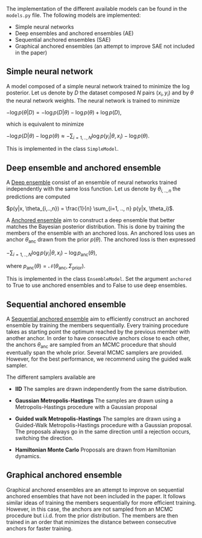 The implementation of the different available models can be found in the `models.py` file. The following models are implemented:
 * Simple neural networks
 * Deep ensembles and anchored ensembles (AE)
 * Sequential anchored ensembles (SAE)
 * Graphical anchored ensembles (an attempt to improve SAE not included in the paper)

## Simple neural network
A model composed of a simple neural network trained to minimize the log posterior. Let us denote by $D$ the dataset composed $N$ pairs $(x_i, y_i)$ and by $\theta$ the neural network weights. The neural network is trained to minimize

$-\log p(\theta|D) = -\log p(D|\theta) - \log p(\theta) + \log p(D)$,

which is equivalent to minimize

$- \log p(D|\theta) -\log p(\theta) \approx -\sum_{i=1, .., N} \log p(y_i|\theta, x_i) -\log p(\theta)$.

This is implemented in the class `SimpleModel`.

## Deep ensemble and anchored ensemble

A [Deep ensemble](https://arxiv.org/abs/1612.01474) consist of an ensemble of neural networks trained independently with the same loss function. Let us denote by $\theta_{i,..,n}$ the predictions are computed

$p(y|x, \theta_{i,..,n}) = \frac{1}{n} \sum_{i=1, .., n} p(y|x, \theta_i)$.

A [Anchored ensemble](https://arxiv.org/abs/1810.05546) aim to construct a deep ensemble that better matches the Bayesian posterior distribution. This is done by training the members of the ensemble with an anchored loss. An anchored loss uses an anchor $\theta_{\text{anc}}$ drawn from the prior $p(\theta)$. The anchored loss is then expressed

$-\sum_{i=1, .., N} \log p(y_i|\theta, x_i) -\log p_{\text{anc}}(\theta)$,

where $p_{\text{anc}}(\theta) = \mathcal{N}(\theta_{\text{anc}}, \Sigma_{\text{prior}})$.

This is implemented in the class `EnsembleModel`. Set the argument `anchored` to True to use anchored ensembles and to False to use deep ensembles.

## Sequential anchored ensemble
A [Sequential anchored ensemble](https://arxiv.org/abs/2201.00649) aim to efficiently construct an anchored ensemble by training the members sequentially. Every training procedure takes as starting point the optimum reached by the previous member with another anchor. In order to have consecutive anchors close to each other, the anchors $\theta_\text{anc}$ are sampled from an MCMC procedure that should eventually span the whole prior. Several MCMC samplers are provided. However, for the best performance, we recommend using the guided walk sampler. 

The different samplers available are
* **IID** The samples are drawn independently from the same distribution.

* **Gaussian Metropolis-Hastings** The samples are drawn using a Metropolis-Hastings procedure with a Gaussian proposal

* **Guided walk Metropolis-Hastings** The samples are drawn using a Guided-Walk Metropolis-Hastings procedure with a Gaussian proposal. The proposals always go in the same direction until a rejection occurs, switching the direction.

* **Hamiltonian Monte Carlo**
Proposals are drawn from Hamiltonian dynamics.

## Graphical anchored ensemble
Graphical anchored ensembles are an attempt to improve on sequential anchored ensembles that have not been included in the paper. It follows similar ideas of training the members sequentially for more efficient training. However, in this case, the anchors are not sampled from an MCMC procedure but i.i.d. from the prior distribution. The members are then trained in an order that minimizes the distance between consecutive anchors for faster training.
